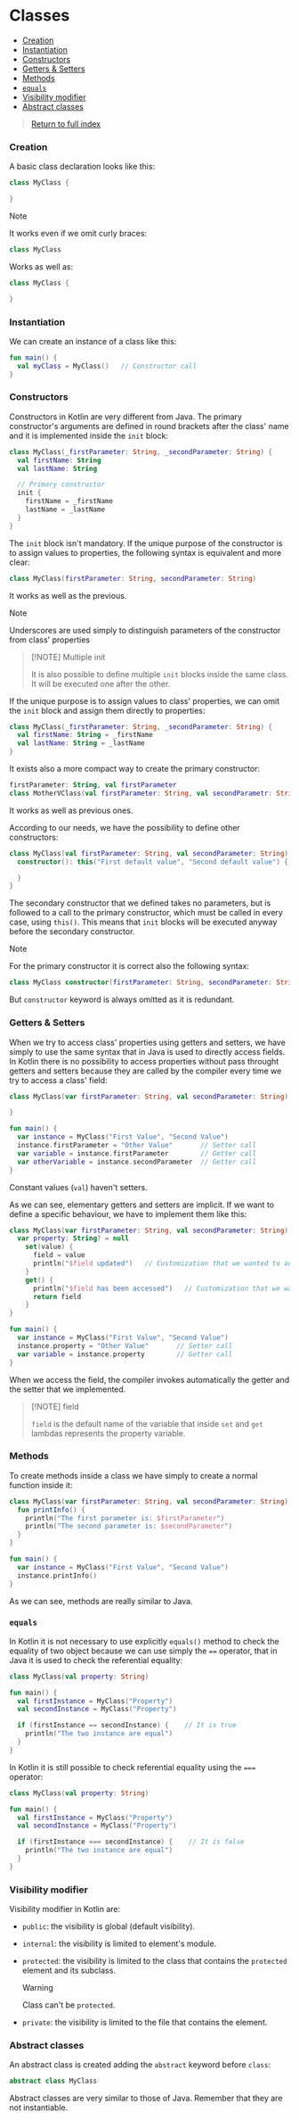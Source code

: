 # Classes <!-- omit from toc -->

- [Creation](#creation)
- [Instantiation](#instantiation)
- [Constructors](#constructors)
- [Getters \& Setters](#getters--setters)
- [Methods](#methods)
- [`equals`](#equals)
- [Visibility modifier](#visibility-modifier)
- [Abstract classes](#abstract-classes)

> [Return to full index](README.md)

### Creation

A basic class declaration looks like this:

```kotlin
class MyClass {

}
```

> [!NOTE]
>
> It works even if we omit curly braces:
>
> ```kotlin
> class MyClass
> ```
>
> Works as well as:
>
> ```kotlin
> class MyClass {
>
> }
> ```

### Instantiation

We can create an instance of a class like this:

```kotlin
fun main() {
  val myClass = MyClass()   // Constructor call
}
```

### Constructors

Constructors in Kotlin are very different from Java. The primary constructor's arguments are defined in round brackets after the class' name and it is implemented inside the `init` block:

```kotlin
class MyClass(_firstParameter: String, _secondParameter: String) {
  val firstName: String
  val lastName: String

  // Primary constructor
  init {
    firstName = _firstName
    lastName = _lastName
  }
}
```

The `init` block isn't mandatory. If the unique purpose of the constructor is to assign values to properties, the following syntax is equivalent and more clear:

```kotlin
class MyClass(firstParameter: String, secondParameter: String)
```

It works as well as the previous.

> [!NOTE]
>
> Underscores are used simply to distinguish parameters of the constructor from class' properties

> [!NOTE] Multiple init
>
> It is also possible to define multiple `init` blocks inside the same class. It will be executed one after the other.

If the unique purpose is to assign values to class' properties, we can omit the `init` block and assign them directly to properties:

```kotlin
class MyClass(_firstParameter: String, _secondParameter: String) {
  val firstName: String = _firstName
  val lastName: String = _lastName
}
```

It exists also a more compact way to create the primary constructor:

```kotlin
firstParameter: String, val firstParameter
class MotherVClass(val firstParameter: String, val secondParametr: String)
```

It works as well as previous ones.

According to our needs, we have the possibility to define other constructors:

```kotlin
class MyClass(val firstParameter: String, val secondParameter: String) {
  constructor(): this("First default value", "Second default value") {

  }
}
```

The secondary constructor that we defined takes no parameters, but is followed to a call to the primary constructor, which must be called in every case, using `this()`. This means that `init` blocks will be executed anyway before the secondary constructor.

> [!NOTE]
>
> For the primary constructor it is correct also the following syntax:
>
> ```kotlin
> class MyClass constructor(firstParameter: String, secondParameter: String)
> ```
>
> But `constructor` keyword is always omitted as it is redundant.

### Getters & Setters

When we try to access class' properties using getters and setters, we have simply to use the same syntax that in Java is used to directly access fields. In Kotlin there is no possibility to access properties without pass throught getters and setters because they are called by the compiler every time we try to access a class' field:

```kotlin
class MyClass(var firstParameter: String, val secondParameter: String) {

}

fun main() {
  var instance = MyClass("First Value", "Second Value")
  instance.firstParameter = "Other Value"       // Setter call
  var variable = instance.firstParameter        // Getter call
  var otherVariable = instance.secondParameter  // Getter call
}
```

Constant values (`val`) haven't setters.

As we can see, elementary getters and setters are implicit. If we want to define a specific behaviour, we have to implement them like this:

```kotlin
class MyClass(var firstParameter: String, val secondParameter: String) {
  var property: String? = null
    set(value) {
      field = value
      println("$field updated")   // Customization that we wanted to add setting
    }
    get() {
      println("$field has been accessed")   // Customization that we wanted to add getting
      return field
    }
}

fun main() {
  var instance = MyClass("First Value", "Second Value")
  instance.property = "Other Value"       // Setter call
  var variable = instance.property        // Getter call
}
```

When we access the field, the compiler invokes automatically the getter and the setter that we implemented.

> [!NOTE] field
>
> `field` is the default name of the variable that inside `set` and `get` lambdas represents the property variable.

### Methods

To create methods inside a class we have simply to create a normal function inside it:

```kotlin
class MyClass(var firstParameter: String, val secondParameter: String) {
  fun printInfo() {
    println("The first parameter is: $firstParameter")
    println("The second parameter is: $secondParameter")
  }
}

fun main() {
  var instance = MyClass("First Value", "Second Value")
  instance.printInfo()
}
```

As we can see, methods are really similar to Java.

### `equals`

In Kotlin it is not necessary to use explicitly `equals()` method to check the equality of two object because we can use simply the `==` operator, that in Java it is used to check the referential equality:

```kotlin
class MyClass(val property: String)

fun main() {
  val firstInstance = MyClass("Property")
  val secondInstance = MyClass("Property")

  if (firstInstance == secondInstance) {    // It is true
    println("The two instance are equal")
  }
}
```

In Kotlin it is still possible to check referential equality using the `===` operator: 

```kotlin
class MyClass(val property: String)

fun main() {
  val firstInstance = MyClass("Property")
  val secondInstance = MyClass("Property")

  if (firstInstance === secondInstance) {    // It is false
    println("The two instance are equal")
  }
}
```

### Visibility modifier

Visibility modifier in Kotlin are:

- `public`: the visibility is global (default visibility).
- `internal`: the visibility is limited to element's module.
- `protected`: the visibility is limited to the class that contains the `protected` element and its subclass.

  > [!WARNING]
  > Class can't be `protected`.

- `private`: the visibility is limited to the file that contains the element.

### Abstract classes

An abstract class is created adding the `abstract` keyword before `class`:

```kotlin
abstract class MyClass
```

Abstract classes are very similar to those of Java. Remember that they are not instantiable.